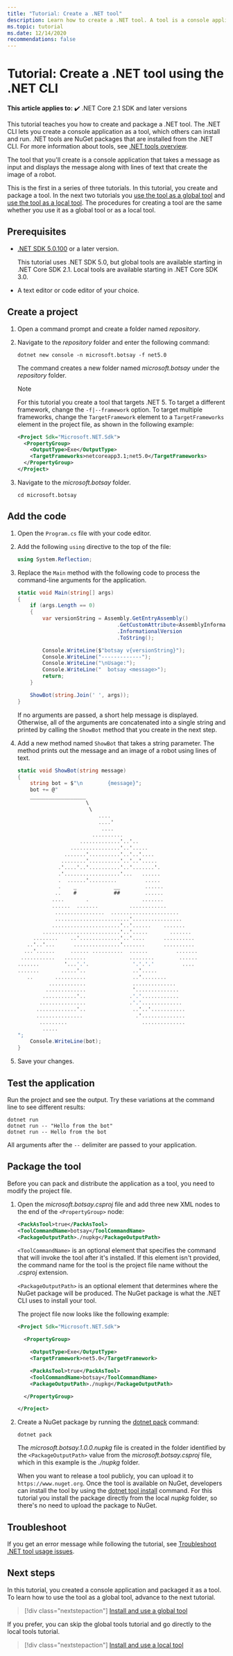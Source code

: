 ```yaml
---
title: "Tutorial: Create a .NET tool"
description: Learn how to create a .NET tool. A tool is a console application that is installed by using the .NET CLI.
ms.topic: tutorial
ms.date: 12/14/2020
recommendations: false
---
```


# Tutorial: Create a .NET tool using the .NET CLI

**This article applies to:** ✔️ .NET Core 2.1 SDK and later versions

This tutorial teaches you how to create and package a .NET tool. The .NET CLI lets you create a console application as a tool, which others can install and run. .NET tools are NuGet packages that are installed from the .NET CLI. For more information about tools, see [.NET tools overview](global-tools.md).

The tool that you'll create is a console application that takes a message as input and displays the message along with lines of text that create the image of a robot.

This is the first in a series of three tutorials. In this tutorial, you create and package a tool. In the next two tutorials you [use the tool as a global tool](global-tools-how-to-use.md) and [use the tool as a local tool](local-tools-how-to-use.md). The procedures for creating a tool are the same whether you use it as a global tool or as a local tool.

## Prerequisites

- [.NET SDK 5.0.100](https://dotnet.microsoft.com/download) or a later version.

  This tutorial uses .NET SDK 5.0, but global tools are available starting in .NET Core SDK 2.1. Local tools are available starting in .NET Core SDK 3.0.

- A text editor or code editor of your choice.

## Create a project

1. Open a command prompt and create a folder named *repository*.

1. Navigate to the *repository* folder and enter the following command:

   ```dotnetcli
   dotnet new console -n microsoft.botsay -f net5.0
   ```

   The command creates a new folder named *microsoft.botsay* under the *repository* folder.

   > [!NOTE]
   > For this tutorial you create a tool that targets .NET 5. To target a different framework, change the `-f|--framework` option. To target multiple frameworks, change the `TargetFramework` element to a `TargetFrameworks` element in the project file, as shown in the following example:
   >
   > ```xml
   > <Project Sdk="Microsoft.NET.Sdk">
   >   <PropertyGroup>
   >     <OutputType>Exe</OutputType>
   >     <TargetFrameworks>netcoreapp3.1;net5.0</TargetFrameworks>
   >   </PropertyGroup>
   > </Project>
   > ```

1. Navigate to the *microsoft.botsay* folder.

   ```console
   cd microsoft.botsay
   ```

## Add the code

1. Open the `Program.cs` file with your code editor.

1. Add the following `using` directive to the top of the file:

   ```csharp
   using System.Reflection;
   ```

1. Replace the `Main` method with the following code to process the command-line arguments for the application.

   ```csharp
   static void Main(string[] args)
   {
       if (args.Length == 0)
       {
           var versionString = Assembly.GetEntryAssembly()
                                   .GetCustomAttribute<AssemblyInformationalVersionAttribute>()
                                   .InformationalVersion
                                   .ToString();

           Console.WriteLine($"botsay v{versionString}");
           Console.WriteLine("-------------");
           Console.WriteLine("\nUsage:");
           Console.WriteLine("  botsay <message>");
           return;
       }

       ShowBot(string.Join(' ', args));
   }
   ```

   If no arguments are passed, a short help message is displayed. Otherwise, all of the arguments are concatenated into a single string and printed by calling the `ShowBot` method that you create in the next step.

1. Add a new method named `ShowBot` that takes a string parameter. The method prints out the message and an image of a robot using lines of text.

   ```csharp
   static void ShowBot(string message)
   {
       string bot = $"\n        {message}";
       bot += @"
       __________________
                         \
                          \
                             ....
                             ....'
                              ....
                           ..........
                       .............'..'..
                    ................'..'.....
                  .......'..........'..'..'....
                 ........'..........'..'..'.....
                .'....'..'..........'..'.......'.
                .'..................'...   ......
                .  ......'.........         .....
                .    _            __        ......
               ..    #            ##        ......
              ....       .                 .......
              ......  .......          ............
               ................  ......................
               ........................'................
              ......................'..'......    .......
           .........................'..'.....       .......
        ........    ..'.............'..'....      ..........
      ..'..'...      ...............'.......      ..........
     ...'......     ...... ..........  ......         .......
    ...........   .......              ........        ......
   .......        '...'.'.              '.'.'.'         ....
   .......       .....'..               ..'.....
      ..       ..........               ..'........
             ............               ..............
            .............               '..............
           ...........'..              .'.'............
          ...............              .'.'.............
         .............'..               ..'..'...........
         ...............                 .'..............
          .........                        ..............
           .....
   ";
       Console.WriteLine(bot);
   }
   ```

1. Save your changes.

## Test the application

Run the project and see the output. Try these variations at the command line to see different results:

```dotnetcli
dotnet run
dotnet run -- "Hello from the bot"
dotnet run -- Hello from the bot
```

All arguments after the `--` delimiter are passed to your application.

## Package the tool

Before you can pack and distribute the application as a tool, you need to modify the project file.

1. Open the *microsoft.botsay.csproj* file and add three new XML nodes to the end of the `<PropertyGroup>` node:

   ```xml
   <PackAsTool>true</PackAsTool>
   <ToolCommandName>botsay</ToolCommandName>
   <PackageOutputPath>./nupkg</PackageOutputPath>
   ```

   `<ToolCommandName>` is an optional element that specifies the command that will invoke the tool after it's installed. If this element isn't provided, the command name for the tool is the project file name without the *.csproj* extension.

   `<PackageOutputPath>` is an optional element that determines where the NuGet package will be produced. The NuGet package is what the .NET CLI uses to install your tool.

   The project file now looks like the following example:

   ```xml
   <Project Sdk="Microsoft.NET.Sdk">

     <PropertyGroup>

       <OutputType>Exe</OutputType>
       <TargetFramework>net5.0</TargetFramework>

       <PackAsTool>true</PackAsTool>
       <ToolCommandName>botsay</ToolCommandName>
       <PackageOutputPath>./nupkg</PackageOutputPath>

     </PropertyGroup>

   </Project>
   ```

1. Create a NuGet package by running the [dotnet pack](dotnet-pack.md) command:

   ```dotnetcli
   dotnet pack
   ```

   The *microsoft.botsay.1.0.0.nupkg* file is created in the folder identified by the `<PackageOutputPath>` value from the *microsoft.botsay.csproj* file, which in this example is the *./nupkg* folder.

   When you want to release a tool publicly, you can upload it to `https://www.nuget.org`. Once the tool is available on NuGet, developers can install the tool by using the [dotnet tool install](dotnet-tool-install.md) command. For this tutorial you install the package directly from the local *nupkg* folder, so there's no need to upload the package to NuGet.

## Troubleshoot

If you get an error message while following the tutorial, see [Troubleshoot .NET tool usage issues](troubleshoot-usage-issues.md).

## Next steps

In this tutorial, you created a console application and packaged it as a tool. To learn how to use the tool as a global tool, advance to the next tutorial.

> [!div class="nextstepaction"]
> [Install and use a global tool](global-tools-how-to-use.md)

If you prefer, you can skip the global tools tutorial and go directly to the local tools tutorial.

> [!div class="nextstepaction"]
> [Install and use a local tool](local-tools-how-to-use.md)
